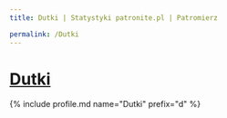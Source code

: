 ```yaml
---
title: Dutki | Statystyki patronite.pl | Patromierz

permalink: /Dutki
---
```


# [Dutki](https://patronite.pl/Dutki)

{% include profile.md name="Dutki" prefix="d" %}
